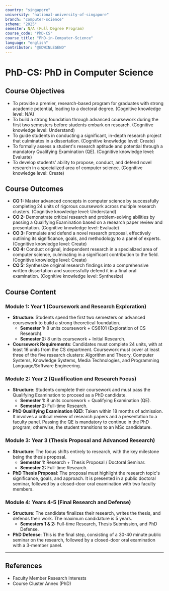 ```yaml
---
country: "singapore"
university: "national-university-of-singapore"
branch: "computer-science"
scheme: "2025"
semester: N/A (Full Degree Program)
course_code: "PhD-CS"
course_title: "PhD-in-Computer-Science"
language: "english"
contributor: "@EDWINLEGEND"
---
```


# PhD-CS: PhD in Computer Science

## Course Objectives

* To provide a premier, research-based program for graduates with strong academic potential, leading to a doctoral degree. (Cognitive knowledge level: N/A)
* To build a strong foundation through advanced coursework during the first two semesters before students embark on research. (Cognitive knowledge level: Understand)
* To guide students in conducting a significant, in-depth research project that culminates in a dissertation. (Cognitive knowledge level: Create)
* To formally assess a student's research aptitude and potential through a mandatory Qualifying Examination (QE). (Cognitive knowledge level: Evaluate)
* To develop students' ability to propose, conduct, and defend novel research in a specialized area of computer science. (Cognitive knowledge level: Create)

## Course Outcomes
* **CO 1:** Master advanced concepts in computer science by successfully completing 24 units of rigorous coursework across multiple research clusters. (Cognitive knowledge level: Understand)
* **CO 2:** Demonstrate critical research and problem-solving abilities by passing a Qualifying Examination based on a research paper review and presentation. (Cognitive knowledge level: Evaluate)
* **CO 3:** Formulate and defend a novel research proposal, effectively outlining its significance, goals, and methodology to a panel of experts. (Cognitive knowledge level: Create)
* **CO 4:** Conduct original, independent research in a specialized area of computer science, culminating in a significant contribution to the field. (Cognitive knowledge level: Create)
* **CO 5:** Synthesize original research findings into a comprehensive written dissertation and successfully defend it in a final oral examination. (Cognitive knowledge level: Synthesize)

## Course Content

### Module 1: Year 1 (Coursework and Research Exploration)
* **Structure**: Students spend the first two semesters on advanced coursework to build a strong theoretical foundation.
    * **Semester 1:** 8 units coursework + CS6101 (Exploration of CS Research).
    * **Semester 2:** 8 units coursework + Initial Research.
* **Coursework Requirements**: Candidates must complete 24 units, with at least 16 units from the CS department. Coursework must cover at least three of the five research clusters: Algorithm and Theory, Computer Systems, Knowledge Systems, Media Technologies, and Programming Language/Software Engineering.

### Module 2: Year 2 (Qualification and Research Focus)
* **Structure**: Students complete their coursework and must pass the Qualifying Examination to proceed as a PhD candidate.
    * **Semester 1:** 8 units coursework + Qualifying Examination (QE).
    * **Semester 2:** Full-time Research.
* **PhD Qualifying Examination (QE)**: Taken within 18 months of admission. It involves a critical review of research papers and a presentation to a faculty panel. Passing the QE is mandatory to continue in the PhD program; otherwise, the student transitions to an MSc candidature.

### Module 3: Year 3 (Thesis Proposal and Advanced Research)
* **Structure**: The focus shifts entirely to research, with the key milestone being the thesis proposal.
    * **Semester 1:** Research + Thesis Proposal / Doctoral Seminar.
    * **Semester 2:** Full-time Research.
* **PhD Thesis Proposal**: The proposal must highlight the research topic's significance, goals, and approach. It is presented in a public doctoral seminar, followed by a closed-door oral examination with two faculty members.

### Module 4: Years 4-5 (Final Research and Defense)
* **Structure**: The candidate finalizes their research, writes the thesis, and defends their work. The maximum candidature is 5 years.
    * **Semesters 1 & 2:** Full-time Research, Thesis Submission, and PhD Defense.
* **PhD Defense**: This is the final step, consisting of a 30-40 minute public seminar on the research, followed by a closed-door oral examination with a 3-member panel.

---

## References

* Faculty Member Research Interests
* Course Cluster Annex (PhD)
